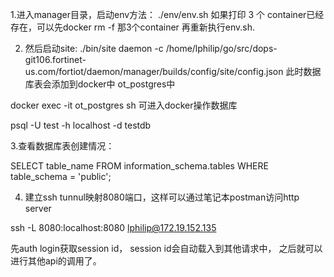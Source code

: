 1.进入manager目录，启动env方法：
     ./env/env.sh
如果打印 3 个 container已经存在，可以先docker rm -f 那3个container
再重新执行env.sh.

2. 然后启动site:
   ./bin/site daemon -c /home/lphilip/go/src/dops-git106.fortinet-us.com/fortiot/daemon/manager/builds/config/site/config.json
此时数据库表会添加到docker中  ot_postgres中

docker exec -it ot_postgres sh
可进入docker操作数据库

psql -U test -h localhost -d testdb

3.查看数据库表创建情况：

SELECT table_name
FROM information_schema.tables
WHERE table_schema = 'public';

4. 建立ssh tunnul映射8080端口，这样可以通过笔记本postman访问http server

ssh -L 8080:localhost:8080 lphilip@172.19.152.135

先auth login获取session id， session id会自动载入到其他请求中，
之后就可以进行其他api的调用了。
